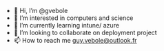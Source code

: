 - 👋 Hi, I’m @gvebole
- 👀 I’m interested in computers and science
- 🌱 I’m currently learning intune/ azure
- 💞️ I’m looking to collaborate on deployment project
- 📫 How to reach me guy.vebole@outlook.fr

<!---
gvebole/gvebole is a ✨ special ✨ repository because its `README.md` (this file) appears on your GitHub profile.
You can click the Preview link to take a look at your changes.
--->
